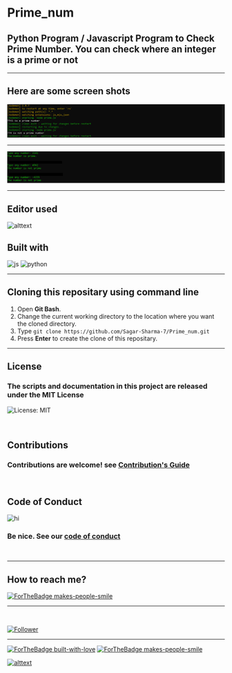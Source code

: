 # Prime_num
## Python Program / Javascript Program to Check Prime Number. You can check where an integer is a prime or not
<hr>

## Here are some screen shots

<p align="center">
  <img src="img/result2.png" title="result">
  <br>
  <hr>
  <img src="img/result1.png" title="result">
</p>

<hr>

## Editor used 
![alttext](https://img.shields.io/badge/Visual_Studio_Code-0078D4?style=for-the-badge&logo=visual%20studio%20code&logoColor=white)

## Built with 

 ![js](https://img.shields.io/badge/JavaScript-F7DF1E?style=for-the-badge&logo=javascript&logoColor=black)
 ![python](https://img.shields.io/badge/Python-3776AB?style=for-the-badge&logo=python&logoColor=white)
 <hr>

 ## Cloning this repositary using command line
 1. Open **Git Bash**.
 1. Change the current working directory to the location where you want the cloned directory.
 1. Type `git clone https://github.com/Sagar-Sharma-7/Prime_num.git`
 1. Press **Enter** to create the clone of this repositary.
  
<hr>

## License 
### The scripts and documentation in this project are released under the MIT License 
![License: MIT](https://img.shields.io/badge/License-MIT-black.svg)

<br>

## Contributions
### Contributions are welcome! see [Contribution's Guide](https://github.com/Sagar-Sharma-7/Prime_num/blob/main/CONTRIBUTING.md)

<br>

## Code of Conduct 
<img src="https://user-images.githubusercontent.com/1303154/88677602-1635ba80-d120-11ea-84d8-d263ba5fc3c0.gif" width="28px" alt="hi"> 

### Be nice. See our [code of conduct](https://github.com/Sagar-Sharma-7/Prime_num/blob/main/CODE_OF_CONDUCT.md)

<br>
<hr>

 ## How to reach me?
 [ ![ForTheBadge makes-people-smile](https://img.shields.io/badge/Gmail-D14836?style=for-the-badge&logo=gmail&logoColor=white)](mailto:6969sagarsharma@gmail.com)
 <hr>
 <br>

[![Follower](https://img.shields.io/github/followers/sagar-sharma-7?style=social)](https://github.com/Sagar-Sharma-7)
 <hr>
 <p float="left">

[![ForTheBadge built-with-love](https://forthebadge.com/images/badges/built-with-love.svg)](https://github.com/Sagar-Sharma-7)
[ ![ForTheBadge makes-people-smile](https://forthebadge.com/images/badges/makes-people-smile.svg)](https://github.com/Sagar-Sharma-7)

</p>


[![alttext](https://img.shields.io/badge/GitHub-100000?style=for-the-badge&logo=github&logoColor=white)](https://github.com/Sagar-Sharma-7)



